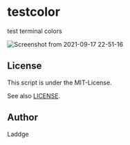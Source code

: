# testcolor
test terminal colors

![Screenshot from 2021-09-17 22-51-16](https://user-images.githubusercontent.com/67098414/133794177-c3f6cb3b-5a2b-41a0-907f-28d6d27ec77f.png)

## License
This script is under the MIT-License.

See also [LICENSE](LICENSE).

## Author
Laddge
